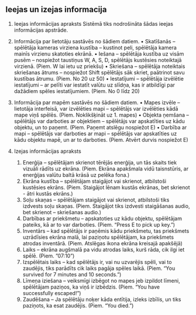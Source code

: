 ## Ieejas un izejas informacija
1. Ieejas informācijas apraksts
Sistēmā tiks nodrošināta šādas ieejas informācijas apstrāde.
1. Informācija par lietotāju sastāvēs no šādiem datiem.
    • Skatīšanās – spēlētāja kameras virziena kustība – kustinot peli, spēlētāja kamera mainīs virzienu skatoties ekrānā.
    • Iešana – spēlētāja kustība uz visām pusēm – nospiežot taustiņus W, A, S, D, spēlētājs kustēsies noteiktajā virzienā. (Piem. W lai ietu uz priekšu)
    • Skriešana – spēlētāja noteiktais skriešanas ātrums – nospiežot Shift spēlētājs sāk skriet, paātrinot savu kustības ātrumu. (Piem. No 20 uz 50)
    • Iestatījumi – spēlētāja izvēlētie iestatījumi – ar pelīti var iestatīt valūtu uz slīdņa, kas ir atbildīgi par dažādiem spēles iestatījumiem. (Piem. No 0 līdz 20)
2. Informācija par mapēm sastāvēs no šādiem datiem.
    • Mapes izvēle – lietotāja interfeisā, var izvēlēties mapi – spēlētājs var izvēlēties kādā mape viņš spēlēs. (Piem. Noklikšķināt uz 1. mapes)
    • Objekta ņemšana – spēlētājs var darboties ar objektiem – spēlētājs var apskatīties uz kādu objektu, un to paņemt. (Piem. Paņemt atslēgu nospiežot E) 
    • Darbība ar mapi – spēlētājs var darboties ar mapi – spēlētājs var apskatīties uz kādu objektu mapē, un ar to darboties. (Piem. Atvērt durvis nospiežot E)

2. Izejas informācijas apraksts
    1. Enerģija – spēlētājam skrienot tērējās enerģija, un tās skaits tiek vizuāli rādīts uz ekrāna. (Piem. Ekrāna apakšmala vidū taisnstūris, ar enerģijas valūtu baltā krāsā uz pelēka fona.)
    2. Ekrāna kustība – spēlētājam staigājot vai skrienot, atbilstoši kustēsies ekrāns. (Piem. Staigājot lēnam kustās ekrānas, bet skrienot - ātri kustās ekrāns.)
    3. Soļu skaņas – spēlētājam staigājot vai skrienot, atbilstoši tiks izdvests soļu skaņas. (Piem. Staigājot tiks izdvesti staigāšanas audio, bet skrienot – skriešanas audio.)
    4. Darbības ar priekšmetu – apskatoties uz kādu objektu, spēlētājam pateiks, kā ar to var darboties. (Piem. “Press E to pick up key.”)
    5. Inventārs – kad spēlētājs ir paņēmis kādu priekšmetu, tas priekšmets uzrādīsies ekrāna malā, lai paziņotu spēlētājam, ka priekšmets atrodas inventārā. (Piem. Atslēgas ikona ekrāna kreisajā apakšējā)
    6. Laiks – ekrāna augšmalā pa vidu atrodas laiks, kurš rāda, cik ilgi iet spēlē. (Piem. ”07:10”)
    7. Izspēlētais laiks – kad spēlētājs ir, vai nu uzvarējis spēli, vai to zaudējis, tiks parādīts cik laiks pagāja spēles laikā. (Piem. “You survived for 7 minutes and 10 seconds.”)
    8. Līmeņa iziešana – veiksmīgi izbēgot no mapes jeb izpildot līmeni, spēlētājam paziņos, ka viņš ir izbēdzis. (Piem. “You have successfully escaped!”)
    9. Zaudēšana – Ja spēlētāju noķer kāda entītija, izleks izbīlis, un tiks paziņots, ka esat zaudējis. (Piem. “You died.”)
